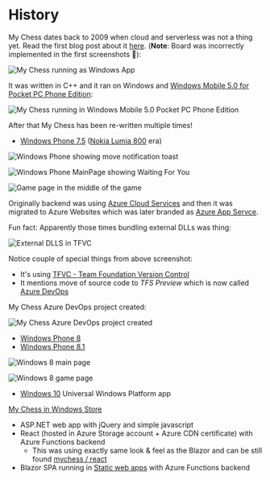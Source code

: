 # History

My Chess dates back to 2009 when cloud and
serverless was not a thing yet. Read the
first blog post about it [here](https://docs.microsoft.com/en-us/archive/blogs/jannemattila/my-chess-another-chess-application). (**Note**: Board was incorrectly implemented in the first screenshots 🤣):

![My Chess running as Windows App](https://user-images.githubusercontent.com/2357647/159117983-6c4c7869-0939-49f3-84d5-7d6ec1834a3c.png)

It was written in C++ and it ran on Windows and [Windows Mobile 5.0 for Pocket PC Phone Edition](https://en.wikipedia.org/wiki/Windows_Mobile#Smartphones):

![My Chess running in Windows Mobile 5.0 Pocket PC Phone Edition](https://user-images.githubusercontent.com/2357647/159118007-dd1f08bf-8383-4650-8d81-fced64999786.png)

After that My Chess has been re-written multiple times!

- [Windows Phone 7.5](https://en.wikipedia.org/wiki/Windows_Phone_7) ([Nokia Lumia 800](https://en.wikipedia.org/wiki/Nokia_Lumia_800) era)

![Windows Phone showing move notification toast](https://user-images.githubusercontent.com/2357647/159118085-de8eb513-5236-4a73-8bcd-a46f6569715f.png)

![Windows Phone MainPage showing Waiting For You](https://user-images.githubusercontent.com/2357647/159118129-8b816051-4431-4ed9-a149-6f9c448d36ee.png)

![Game page in the middle of the game](https://user-images.githubusercontent.com/2357647/159118142-3f1edc3f-7070-46e1-8b28-475f53f8db42.png)

Originally backend was using [Azure Cloud Services](https://docs.microsoft.com/en-us/azure/cloud-services/cloud-services-choose-me)
and then it was migrated to Azure Websites which was later branded as [Azure App Servce](https://docs.microsoft.com/en-us/azure/app-service/overview).

Fun fact: Apparently those times bundling external DLLs was thing:

![External DLLS in TFVC](https://user-images.githubusercontent.com/2357647/159118564-649b9e1e-435c-4afe-8d92-f25b0c931bbf.png)

Notice couple of special things from above screenshot:

- It's using [TFVC - Team Foundation Version Control](https://docs.microsoft.com/en-us/azure/devops/repos/tfvc/what-is-tfvc?view=azure-devops#team-foundation-version-control)
- It mentions move of source code to _TFS Preview_ which is now called [Azure DevOps](https://docs.microsoft.com/en-us/azure/devops/user-guide/what-is-azure-devops?view=azure-devops)

My Chess Azure DevOps project created:

![My Chess Azure DevOps project created](https://user-images.githubusercontent.com/2357647/159118741-77ab862a-5d31-4621-9933-856044ac739f.png)

- [Windows Phone 8](https://en.wikipedia.org/wiki/Windows_Phone_8)
- [Windows Phone 8.1](https://en.wikipedia.org/wiki/Windows_Phone_8.1)

![Windows 8 main page](https://user-images.githubusercontent.com/2357647/159118269-704208b1-e350-4033-8559-066f64481524.png)

![Windows 8 game page](https://user-images.githubusercontent.com/2357647/159118286-1767ac92-e423-4eb4-9d57-f505455fc7c4.png)

- [Windows 10](https://en.wikipedia.org/wiki/Universal_Windows_Platform_apps) Universal Windows Platform app

[My Chess in Windows Store](https://www.microsoft.com/fi-fi/p/my-chess/9wzdncrdcc5k)

- ASP.NET web app with jQuery and simple javascript
- React (hosted in Azure Storage account + Azure CDN certificate) with Azure Functions backend
  - This was using exactly same look & feel as the Blazor and can be still found [mychess / react](https://github.com/JanneMattila/mychess/tree/react)
- Blazor SPA running in [Static web apps](https://docs.microsoft.com/en-us/azure/static-web-apps/overview) with Azure Functions backend
